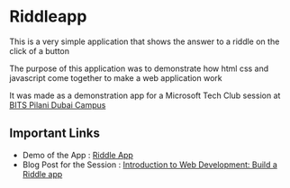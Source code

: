# Riddleapp

This is a very simple application that shows the answer to a riddle on the
click of a button

The purpose of this application was to demonstrate how html css and javascript
come together to make a web application work

It was made as a demonstration app for a Microsoft Tech Club session at
[BITS Pilani Dubai Campus](http://www.bits-pilani.ac.in/dubai/index.aspx) 

## Important Links

* Demo of the App : [Riddle App](https://namankamra.com/riddleapp)
* Blog Post for the Session : [Introduction to Web Development: Build a Riddle app](https://medium.com/@namkam5/introduction-to-web-development-build-a-riddle-app-7b10436b3db1#.23wfodhtq)
